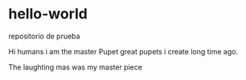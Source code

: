 # hello-world
repositorio de prueba


Hi humans i am the master Pupet
great pupets i create long time ago.


The laughting mas was my  master piece
